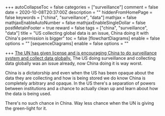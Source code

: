+++
autoCollapseToc = false
categories = ["surveillance"]
comment = false
date = 2020-10-08T20:37:00Z
description = ""
hiddenFromHomePage = false
keywords = ["china", "surveillance", "data"]
mathjax = false
mathjaxEnableAutoNumber = false
mathjaxEnableSingleDollar = false
postMetaInFooter = true
reward = false
tags = ["china", "surveillance", "data"]
title = "US collecting global data is an issue, China doing it with China's permission is bigger"
toc = false
[flowchartDiagrams]
enable = false
options = ""
[sequenceDiagrams]
enable = false
options = ""

+++
[The UN has given license and is encouraging China to do surveillance system and collect data globally.]() The US doing surveillance and collecting data globally was an issue already, now China doing it is way worst.

China is a dictatorship and even when the US has been opaque about the data they are collecting and how is being stored we do know China is completely arbitrary and opaque. In the US there's a separation of powers between institutions and a chance to actually clean up and learn about how the data is being used.

There's no such chance in China. Way less chance when the UN is giving the green-light for it.